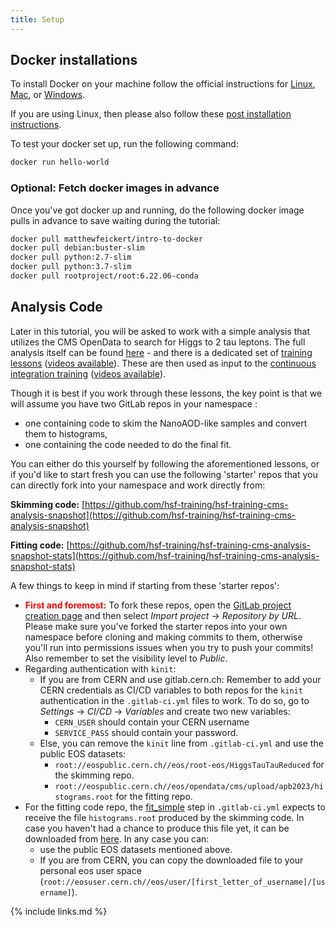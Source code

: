 ```yaml
---
title: Setup
---
```


## Docker installations

To install Docker on your machine follow the official instructions for [Linux](https://docs.docker.com/engine/install/#server), [Mac](https://docs.docker.com/desktop/install/mac-install/), or [Windows](https://docs.docker.com/desktop/install/windows-install/).

If you are using Linux, then please also follow these [post installation instructions](https://docs.docker.com/engine/install/linux-postinstall/).

To test your docker set up, run the following command:

~~~bash
docker run hello-world
~~~

### Optional: Fetch docker images in advance

Once you've got docker up and running, do the following docker image pulls in advance to save waiting during the tutorial:

~~~bash
docker pull matthewfeickert/intro-to-docker
docker pull debian:buster-slim
docker pull python:2.7-slim
docker pull python:3.7-slim
docker pull rootproject/root:6.22.06-conda
~~~

## Analysis Code

Later in this tutorial, you will be asked to work with a simple analysis that utilizes the CMS OpenData to search for Higgs to 2 tau leptons.
The full analysis itself can be found [here](https://github.com/hsf-training/hsf-training-cms-analysis) - and there is a dedicated set of [training lessons](https://hsf-training.github.io/hsf-training-cms-analysis-webpage/index.html) ([videos available](https://www.youtube.com/watch?v=gplMywJAFDI&list=PLKZ9c4ONm-Vk0wnDKaaovoEkOk3PVdL0V)).
These are then used as input to the [continuous integration training](https://hsf-training.github.io/hsf-training-cicd/) ([videos available](https://www.youtube.com/watch?v=NcVGX8zWzQY&list=PLKZ9c4ONm-VmmTObyNWpz4hB3Hgx8ZWSb)).

Though it is best if you work through these lessons, the key point is that we will assume you have two GitLab repos in your namespace :

* one containing code to skim the NanoAOD-like samples and convert them to histograms,
* one  containing the code needed to do the final fit.

You can either do this yourself by following the aforementioned lessons, or if you'd like to start fresh you can use the following  'starter' repos that you can directly fork into your namespace and work directly from:

**Skimming code:** [https://github.com/hsf-training/hsf-training-cms-analysis-snapshot](https://github.com/hsf-training/hsf-training-cms-analysis-snapshot)

**Fitting code:** [https://github.com/hsf-training/hsf-training-cms-analysis-snapshot-stats](https://github.com/hsf-training/hsf-training-cms-analysis-snapshot-stats)

A few things to keep in mind if starting from these 'starter repos':

* **<font color="red">First and foremost:</font>** To fork these repos, open the  [GitLab project creation page](https://gitlab.cern.ch/projects/new) and then select _Import project_ -> _Repository by URL_. Please make sure you've forked the starter repos into your own namespace before cloning and making commits to them, otherwise you'll run into permissions issues when you try to push your commits! Also remember to set the visibility level to _Public_.
* Regarding authentication with ``kinit``:
  * If you are from CERN and use gitlab.cern.ch: Remember to add your CERN credentials as CI/CD variables to
    both repos for the `kinit` authentication in the `.gitlab-ci.yml` files to work.
    To do so, go to _Settings_ -> _CI/CD_ -> _Variables_ and create two new variables:
     * `CERN_USER` should contain your CERN username
     * `SERVICE_PASS` should contain your password.
  * Else, you can remove the ``kinit`` line from `.gitlab-ci.yml` and use the public EOS datasets:
    * `root://eospublic.cern.ch//eos/root-eos/HiggsTauTauReduced` for the skimming repo.
    * `root://eospublic.cern.ch//eos/opendata/cms/upload/apb2023/histograms.root` for the fitting repo.
* For the fitting code repo, the [fit_simple](https://github.com/hsf-training/hsf-training-cms-analysis-snapshot-stats/blob/master/.gitlab-ci.yml#L5) step in `.gitlab-ci.yml` expects to receive the file `histograms.root` produced by the skimming code. In case you haven't had a chance to produce this file yet, it can be downloaded from [here](https://eospublichttp.cern.ch//eos/opendata/cms/upload/apb2023/histograms.root). In any case you can:
  * use the public EOS datasets mentioned above.
  * If you are from CERN, you can copy the downloaded file to your personal eos user space (`root://eosuser.cern.ch//eos/user/[first_letter_of_username]/[username]`).

{% include links.md %}
